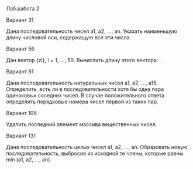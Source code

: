 Лаб.работа 2 

Вариант 31

Дана последовательность чисел а1, а2, ..., an. Указать наименьшую длину числовой оси, содержащую все эти числа.

Вариант 56

Дан вектор {zi}, i = 1, ..., 50. Вычислить длину этого вектора: .

Вариант 81

Дана последовательность натуральных чисел а1, a2, ..., а15. Определить, есть ли в последовательности хотя бы одна пара одинаковых соседних чисел. В случае положительного ответа определить порядковые номера чисел первой из таких пар.

Вариант 106

Удалить последний элемент массива вещественных чисел.

Вариант 131

Дана последовательность целых чисел а1, а2, ..., an. Образовать новую последовательность, выбросив из исходной те члены, которые равны min (а1, а2, ..., an).

